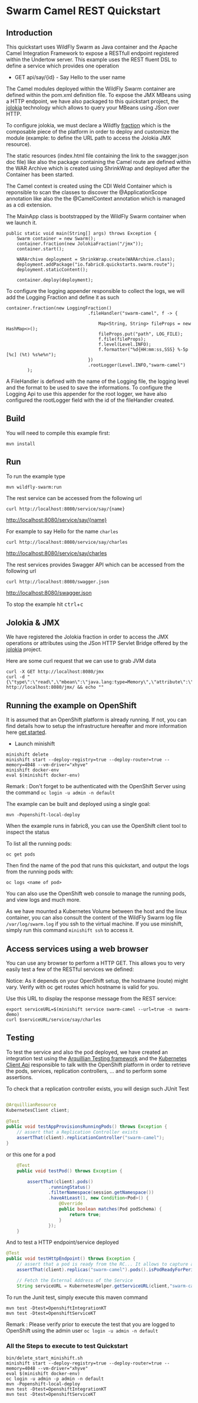 # Swarm Camel REST Quickstart

## Introduction

This quickstart uses WildFly Swarm as Java container and the Apache Camel Integration Framework to expose a RESTfull endpoint registered within the Undertow server.
This example uses the REST fluent DSL to define a service which provides one operation

- GET api/say/{id}       - Say Hello to the user name

The Camel modules deployed within the WildFly Swarm container are defined within the pom.xml definition file. To expose the JMX MBeans using a HTTP endpoint, we have also
packaged to this quickstart project, the [jolokia](https://jolokia.org/reference/html/protocol.html) technology which allows to query your MBeans using JSon over HTTP.

To configure jolokia, we must declare a Wildfly [fraction](https://wildfly-swarm.gitbooks.io/wildfly-swarm-users-guide/content/v/6a00bb344527303f784f541ee2fb93abec4a1ef4/fraction_authoring.html) which is the composable piece of the platform
in order to deploy and customize the module (example: to define the URL path to access the Jolokia JMX resource).

The static resources (index.html file containing the link to the swagger.json doc file) like also the package containing the Camel route are defined within the WAR Archive which is created using ShrinkWrap and deployed after the Container has been started. 

The Camel context is created using the CDI Weld Container which is reponsible to scan the classes to discover the @ApplicationScope annotation like also the the @CamelContext annotation which is managed as a cdi extension.

The MainApp class is bootstrapped by the WildFly Swarm container when we launch it.

```
public static void main(String[] args) throws Exception {
	Swarm container = new Swarm();
    container.fraction(new JolokiaFraction("/jmx"));
    container.start();

    WARArchive deployment = ShrinkWrap.create(WARArchive.class);
    deployment.addPackage("io.fabric8.quickstarts.swarm.route");
    deployment.staticContent();

    container.deploy(deployment);
```

To configure the logging appender responsible to collect the logs, we will add the Logging Fraction and define it as such

```
container.fraction(new LoggingFraction()
		                       .fileHandler("swarm-camel", f -> {

	                               Map<String, String> fileProps = new HashMap<>();
	                               fileProps.put("path", LOG_FILE);
	                               f.file(fileProps);
	                               f.level(Level.INFO);
	                               f.formatter("%d{HH:mm:ss,SSS} %-5p [%c] (%t) %s%e%n");
                               })
		                       .rootLogger(Level.INFO,"swarm-camel")
        );
```

A FileHandler is defined with the name of the Logging file, the logging level and the format to be used to save the informations. To configure the Logging Api
to use this appender for the root logger, we have also configured the rootLogger field with the id of the fileHandler created.

## Build

You will need to compile this example first:

    mvn install

## Run

To run the example type

    mvn wildfly-swarm:run

The rest service can be accessed from the following url

    curl http://localhost:8080/service/say/{name}
<http://localhost:8080/service/say/{name}>

For example to say Hello for the name `charles`

    curl http://localhost:8080/service/say/charles
<http://localhost:8080/service/say/charles>

The rest services provides Swagger API which can be accessed from the following url

    curl http://localhost:8080/swagger.json
<http://localhost:8080/swagger.json>

To stop the example hit <kbd>ctrl</kbd>+<kbd>c</kbd>

## Jolokia & JMX

We have registered the Jolokia fraction in order to access the JMX operations or attributes using the JSon HTTP Servlet Bridge offered by the
[jolokia](https://jolokia.org/reference/html/protocol.html) project.

Here are some curl request that we can use to grab JVM data

```
curl -X GET http://localhost:8080/jmx
curl -d "{\"type\":\"read\",\"mbean\":\"java.lang:type=Memory\",\"attribute\":\"HeapMemoryUsage\",\"path\":\"used\"}" http://localhost:8080/jmx/ && echo ""
```

## Running the example on OpenShift

It is assumed that an OpenShift platform is already running. If not, you can find details how to setup the infrastructure hereafter and more information here 
[get started](https://github.com/jimmidyson/minishift).

* Launch minishift

```
minishift delete
minishift start --deploy-registry=true --deploy-router=true --memory=4048 --vm-driver="xhyve"
minishift docker-env
eval $(minishift docker-env)
```

Remark : Don't forget to be authenticated with the OpenShift Server using the command `oc login -u admin -n default`

The example can be built and deployed using a single goal:

    mvn -Popenshift-local-deploy

When the example runs in fabric8, you can use the OpenShift client tool to inspect the status

To list all the running pods:

    oc get pods

Then find the name of the pod that runs this quickstart, and output the logs from the running pods with:

    oc logs <name of pod>

You can also use the OpenShift web console to manage the running pods, and view logs and much more.

As we have mounted a Kubernetes Volume between the host and the linux container, you can also consult the content of the WildFly Swarm log file `/var/log/swarm.log` if you ssh to the
virtual machine. If you use minishift, simply run this command `minishift ssh` to access it.

## Access services using a web browser

You can use any browser to perform a HTTP GET. This allows you to very easily test a few of the RESTful services we defined:

Notice: As it depends on your OpenShift setup, the hostname (route) might vary. Verify with oc get routes which hostname is valid for you.

Use this URL to display the response message from the REST service:

    export serviceURL=$(minishift service swarm-camel --url=true -n swarm-demo)
    curl $serviceURL/service/say/charles

## Testing

To test the service and also the pod deployed, we have created an integration test using the [Arquillian Testing framework](http://arquillian.org/) and the [Kubernetes Client
Api](https://github.com/fabric8io/fabric8/tree/master/components/fabric8-arquillian) responsible to talk with the OpenShift platform in order to retrieve the pods, services, replication controllers, ... and to perform some assertions.

To check that a replication controller exists, you will design such JUnit Test

```java

@ArquillianResource
KubernetesClient client;
    
@Test
public void testAppProvisionsRunningPods() throws Exception {
    // assert that a Replication Controller exists
    assertThat(client).replicationController("swarm-camel");
}
```

or this one for a pod

```java
    @Test
    public void testPod() throws Exception {

        assertThat(client).pods()
                .runningStatus()
                .filterNamespace(session.getNamespace())
                .haveAtLeast(1, new Condition<Pod>() {
                    @Override
                    public boolean matches(Pod podSchema) {
                        return true;
                    }
                });
    }
```

And to test a HTTP endpoint/service deployed

```java
@Test
public void testHttpEndpoint() throws Exception {
    // assert that a pod is ready from the RC... It allows to capture also the logs if they barf before trying to invoke services (which may not be ready yet)
    assertThat(client).replicas("swarm-camel").pods().isPodReadyForPeriod();

    // Fetch the External Address of the Service
    String serviceURL = KubernetesHelper.getServiceURL(client,"swarm-camel",KubernetesHelper.DEFAULT_NAMESPACE,"http",true);
```

To run the Junit test, simply execute this maven command

    mvn test -Dtest=OpenshiftIntegrationKT
    mvn test -Dtest=OpenshiftServiceKT
    
Remark : Please verify prior to execute the test that you are logged to OpenShift using the admin user `oc login -u admin -n default`    

### All the Steps to execute to test Quickstart
 
```
bin/delete_start_minishift.sh
minishift start --deploy-registry=true --deploy-router=true --memory=4048 --vm-driver="xhyve"
eval $(minishift docker-env)
oc login -u admin -p admin -n default
mvn -Popenshift-local-deploy
mvn test -Dtest=OpenshiftIntegrationKT
mvn test -Dtest=OpenshiftServiceKT
```